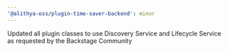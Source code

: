 ```yaml
---
'@alithya-oss/plugin-time-saver-backend': minor
---
```


Updated all plugin classes to use Discovery Service and Lifecycle Service as requested by the Backstage Community
